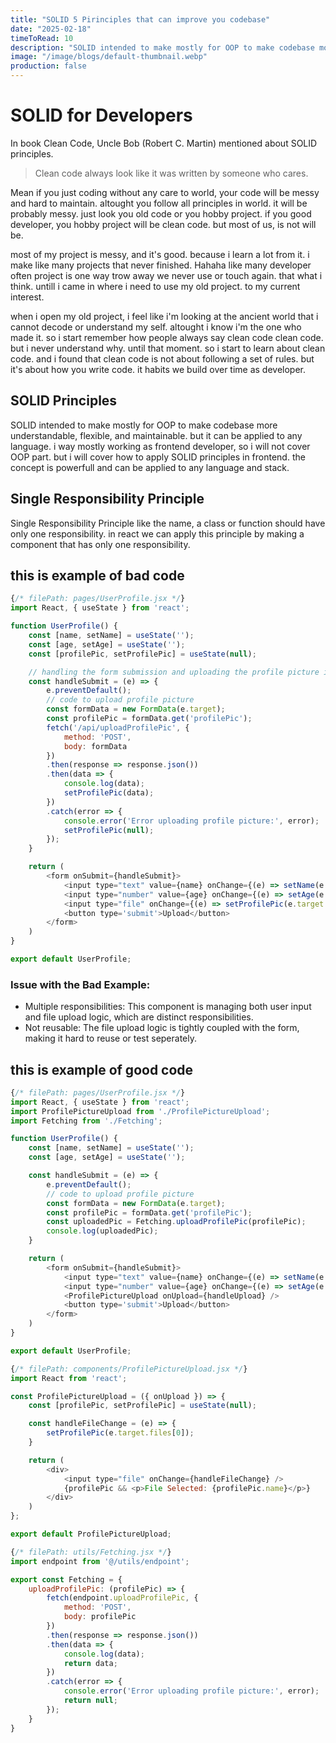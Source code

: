 ```yaml
---
title: "SOLID 5 Pirinciples that can improve you codebase"
date: "2025-02-18"
timeToRead: 10
description: "SOLID intended to make mostly for OOP to make codebase more understandable, flexible, and maintainable."
image: "/image/blogs/default-thumbnail.webp"
production: false
---
```


# SOLID for Developers

In book Clean Code, Uncle Bob (Robert C. Martin) mentioned about SOLID principles. 

> Clean code always look like it was written by someone who cares.

Mean if you just coding without any care to world, your code will be messy and hard to maintain. altought you follow all principles in world. it will be probably messy. just look you old code or you hobby project. if you good developer, you hobby project will be clean code. but most of us, is not will be.

most of my project is messy, and it's good. because i learn a lot from it. i make like many projects that never finished. Hahaha like many developer often project is one way trow away we never use or touch again. that what i think. untill i came in where i need to use my old project. to my current interest.

when i open my old project, i feel like i'm looking at the ancient world that i cannot decode or understand my self. altought i know i'm the one who made it.
so i start remember how people always say clean code clean code. but i never understand why. until that moment. so i start to learn about clean code. and i found that clean code is not about following a set of rules. but it's about how you write code. it habits we build over time as developer.

## SOLID Principles

SOLID intended to make mostly for OOP to make codebase more understandable, flexible, and maintainable. but it can be applied to any language. i way mostly working as frontend developer, so i will not cover OOP part. but i will cover how to apply SOLID principles in frontend. the concept is powerfull and can be applied to any language and stack. 


## Single Responsibility Principle

Single Responsibility Principle like the name, a class or function should have only one responsibility. in react we can apply this principle by making a component that has only one responsibility.

## this is example of bad code

```javascript
{/* filePath: pages/UserProfile.jsx */}
import React, { useState } from 'react';

function UserProfile() {
    const [name, setName] = useState('');
    const [age, setAge] = useState('');
    const [profilePic, setProfilePic] = useState(null);

    // handling the form submission and uploading the profile picture in the same component
    const handleSubmit = (e) => { 
        e.preventDefault();
        // code to upload profile picture
        const formData = new FormData(e.target);
        const profilePic = formData.get('profilePic');
        fetch('/api/uploadProfilePic', {
            method: 'POST',
            body: formData
        })
        .then(response => response.json())
        .then(data => {
            console.log(data);
            setProfilePic(data);
        })
        .catch(error => {
            console.error('Error uploading profile picture:', error);
            setProfilePic(null);
        });
    }

    return (
        <form onSubmit={handleSubmit}>
            <input type="text" value={name} onChange={(e) => setName(e.target.value)} placeholder='Name' />
            <input type="number" value={age} onChange={(e) => setAge(e.target.value)} placeholder='Age' />
            <input type="file" onChange={(e) => setProfilePic(e.target.files[0])} />
            <button type='submit'>Upload</button>
        </form>
    )
}

export default UserProfile;
```

### Issue with the Bad Example:
 - Multiple responsibilities: This component is managing both user input and file upload logic, which are distinct responsibilities.
 - Not reusable: The file upload logic is tightly coupled with the form, making it hard to reuse or test seperately.

## this is example of good code

```javascript 
{/* filePath: pages/UserProfile.jsx */}
import React, { useState } from 'react';
import ProfilePictureUpload from './ProfilePictureUpload';
import Fetching from './Fetching';

function UserProfile() {
    const [name, setName] = useState('');
    const [age, setAge] = useState('');

    const handleSubmit = (e) => {
        e.preventDefault();
        // code to upload profile picture
        const formData = new FormData(e.target);
        const profilePic = formData.get('profilePic');
        const uploadedPic = Fetching.uploadProfilePic(profilePic);
        console.log(uploadedPic);
    }

    return (
        <form onSubmit={handleSubmit}>
            <input type="text" value={name} onChange={(e) => setName(e.target.value)} placeholder='Name' />
            <input type="number" value={age} onChange={(e) => setAge(e.target.value)} placeholder='Age' />
            <ProfilePictureUpload onUpload={handleUpload} />
            <button type='submit'>Upload</button>
        </form>
    )
}

export default UserProfile;
```

```javascript 
{/* filePath: components/ProfilePictureUpload.jsx */}
import React from 'react';

const ProfilePictureUpload = ({ onUpload }) => {
    const [profilePic, setProfilePic] = useState(null);

    const handleFileChange = (e) => {
        setProfilePic(e.target.files[0]);
    }

    return (
        <div>
            <input type="file" onChange={handleFileChange} />
            {profilePic && <p>File Selected: {profilePic.name}</p>}
        </div>
    )
};

export default ProfilePictureUpload;
```

```javascript 
{/* filePath: utils/Fetching.jsx */}
import endpoint from '@/utils/endpoint';

export const Fetching = {
    uploadProfilePic: (profilePic) => {
        fetch(endpoint.uploadProfilePic, {
            method: 'POST',
            body: profilePic
        })
        .then(response => response.json())
        .then(data => {
            console.log(data);
            return data;
        })
        .catch(error => {
            console.error('Error uploading profile picture:', error);
            return null;
        });
    }
}
```
